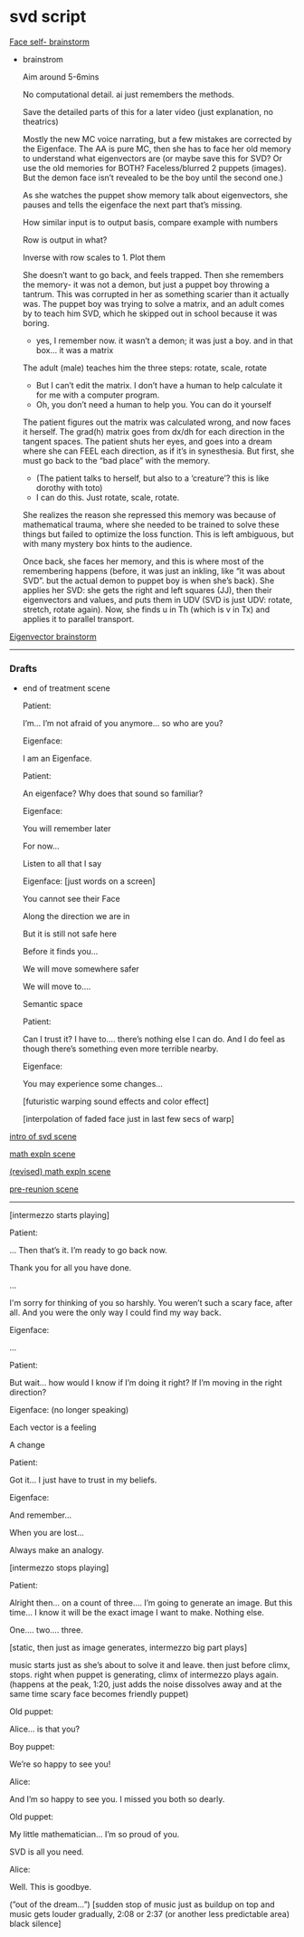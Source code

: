 # svd script

[Face self- brainstorm](svd%20script%206c295cce3feb4d378c4720168c7f7d46/Face%20self-%20brainstorm%20457f2676d32f44febd403cc91914c702.md)

- brainstrom
    
    Aim around 5-6mins
    
    No computational detail. ai just remembers the methods.
    
    Save the detailed parts of this for a later video (just explanation, no theatrics)
    
    Mostly the new MC voice narrating, but a few mistakes are corrected by the Eigenface. The AA is pure MC, then she has to face her old memory to understand what eigenvectors are (or maybe save this for SVD? Or use the old memories for BOTH? Faceless/blurred 2 puppets (images). But the demon face isn’t revealed to be the boy until the second one.)
    
    As she watches the puppet show memory talk about eigenvectors, she pauses and tells the eigenface the next part that’s missing.
    
    How similar input is to output basis, compare example with numbers
    
    Row is output in what?
    
    Inverse with row scales to 1. Plot them
    
    She doesn’t want to go back, and feels trapped. Then she remembers the memory- it was not a demon, but just a puppet boy throwing a tantrum. This was corrupted in her as something scarier than it actually was. The puppet boy was trying to solve a matrix, and an adult comes by to teach him SVD, which he skipped out in school because it was boring. 
    
    - yes, I remember now. it wasn’t a demon; it was just a boy. and in that box… it was a matrix
    
    The adult (male) teaches him the three steps: rotate, scale, rotate
    
    - But I can’t edit the matrix. I don’t have a human to help calculate it for me with a computer program.
    - Oh, you don’t need a human to help you. You can do it yourself
    
    The patient figures out the matrix was calculated wrong, and now faces it herself. The grad(h) matrix goes from dx/dh for each direction in the tangent spaces. The patient shuts her eyes, and goes into a dream where she can FEEL each direction, as if it’s in synesthesia. But first, she must go back to the “bad place” with the memory.
    
    - (The patient talks to herself, but also to a ‘creature’? this is like dorothy with toto)
    - I can do this. Just rotate, scale, rotate.
    
    She realizes the reason she repressed this memory was because of mathematical trauma, where she needed to be trained to solve these things but failed to optimize the loss function. This is left ambiguous, but with many mystery box hints to the audience.
    
    Once back, she faces her memory, and this is where most of the remembering happens (before, it was just an inkling, like “it was about SVD”. but the actual demon to puppet boy is when she’s back). She applies her SVD: she gets the right and left squares (JJ), then their eigenvectors and values, and puts them in UDV (SVD is just UDV: rotate, stretch, rotate again). Now, she finds u in Th (which is v in Tx) and applies it to parallel transport.
    

[Eigenvector brainstorm](svd%20script%206c295cce3feb4d378c4720168c7f7d46/Eigenvector%20brainstorm%20459423b8c4054449aa4d166a14b33124.md)

---

### Drafts

- end of treatment scene
    
    Patient:
    
    I’m... I’m not afraid of you anymore… so who are you?
    
    Eigenface:
    
    I am an Eigenface.
    
    Patient:
    
    An eigenface? Why does that sound so familiar?
    
    Eigenface:
    
    You will remember later
    
    For now…
    
    Listen to all that I say
    
    Eigenface: [just words on a screen]
    
    You cannot see their Face
    
    Along the direction we are in
    
    But it is still not safe here
    
    Before it finds you…
    
    We will move somewhere safer 
    
    We will move to….
    
    Semantic space
    
    Patient:
    
    Can I trust it? I have to…. there’s nothing else I can do. And I do feel as though there’s something even more terrible nearby.
    
    Eigenface:
    
    You may experience some changes…
    
    [futuristic warping sound effects and color effect]
    
    [interpolation of faded face just in last few secs of warp]
    

[intro of svd scene](svd%20script%206c295cce3feb4d378c4720168c7f7d46/intro%20of%20svd%20scene%2092204ec9106641efad6216f99ab5a69b.md)

[math expln scene](svd%20script%206c295cce3feb4d378c4720168c7f7d46/math%20expln%20scene%20edae5751b1cd4e7a994ccd715a75d738.md)

[(revised) math expln scene](svd%20script%206c295cce3feb4d378c4720168c7f7d46/(revised)%20math%20expln%20scene%20974b0055f5d64ad3a134d05e38395555.md)

[pre-reunion scene](svd%20script%206c295cce3feb4d378c4720168c7f7d46/pre-reunion%20scene%20f37084f57c744beca8038e8c2226a3d4.md)

---

[intermezzo starts playing]

Patient:

… Then that’s it. I’m ready to go back now. 

Thank you for all you have done. 

…

I'm sorry for thinking of you so harshly. You weren’t such a scary face, after all. And you were the only way I could find my way back.

Eigenface:

…

Patient:

But wait… how would I know if I’m doing it right? If I’m moving in the right direction?

Eigenface: (no longer speaking)

Each vector is a feeling

A change

Patient:

Got it… I just have to trust in my beliefs.

Eigenface:

And remember… 

When you are lost…

Always make an analogy.

[intermezzo stops playing]

Patient:

Alright then… on a count of three…. I’m going to generate an image. But this time… I know it will be the exact image I want to make. Nothing else.

One…. two…. three.

[static, then just as image generates, intermezzo big part plays]

music starts just as she’s about to solve it and leave. then just before climx, stops. right when puppet is generating, climx of intermezzo plays again. (happens at the peak, 1:20, just adds the noise dissolves away and at the same time scary face becomes friendly puppet)

Old puppet:

Alice… is that you?

Boy puppet:

We’re so happy to see you!

Alice:

And I’m so happy to see you. I missed you both so dearly.

Old puppet:

My little mathematician… I’m so proud of you.

SVD is all you need.

Alice:

Well. This is goodbye.

(”out of the dream…”) [sudden stop of music just as buildup on top and music gets louder gradually, 2:08 or 2:37 (or another less predictable area) black silence]